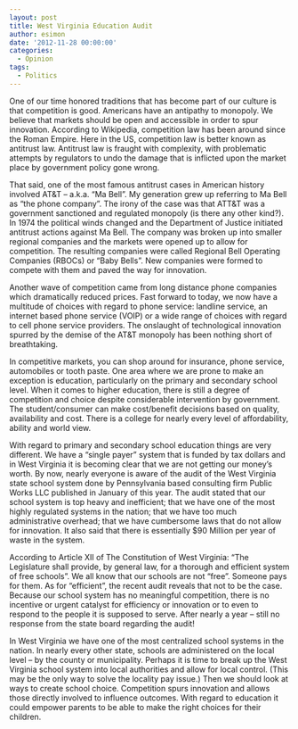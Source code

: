 ```yaml
---
layout: post
title: West Virginia Education Audit
author: esimon
date: '2012-11-28 00:00:00'
categories:
  - Opinion
tags:
  - Politics
---
```

One of our time honored traditions that has become part of our culture is that competition is good.  Americans have an antipathy to monopoly.  We believe that markets should be open and accessible in order to spur innovation.  According to Wikipedia, competition law has been around since the Roman Empire.  Here in the US, competition law is better known as antitrust law.  Antitrust law is fraught with complexity, with problematic attempts by regulators to undo the damage that is inflicted upon the market place by government policy gone wrong.    

That said, one of the most famous antitrust cases in American history involved AT&T – a.k.a. “Ma Bell”.  My generation grew up referring to Ma Bell as “the phone company”.   The irony of the case was that ATT&T was a government sanctioned and regulated monopoly (is there any other kind?).  In 1974 the political winds changed and the Department of Justice initiated antitrust actions against Ma Bell. The company was broken up into smaller regional companies and the markets were opened up to allow for competition.   The resulting companies were called Regional Bell Operating Companies (RBOCs) or “Baby Bells”.  New companies were formed to compete with them and paved the way for innovation. 

Another wave of competition came from long distance phone companies which dramatically reduced prices.  Fast forward to today, we now have a multitude of choices with regard to phone service: landline service, an internet based phone service (VOIP) or  a wide range of choices with regard to cell phone service providers.  The onslaught of technological innovation spurred by the demise of the AT&T monopoly has been nothing short of breathtaking.  

In competitive markets, you can shop around for insurance, phone service, automobiles or tooth paste.  One area where we are prone to make an exception is education, particularly on the primary and secondary school level.  When it comes to higher education, there is still a degree of competition and choice despite considerable intervention by government.  The student/consumer can make cost/benefit decisions based on quality, availability and cost.  There is a college for nearly every level of affordability, ability and world view. 

With regard to primary and secondary school education things are very different.  We have a “single payer” system that is funded by tax dollars and in West Virginia it is becoming clear that we are not getting our money’s worth.  By now, nearly everyone is aware of the audit of the West Virginia state school system done by Pennsylvania based consulting firm Public Works LLC published in January of this year.   The audit stated that our school system is top heavy and inefficient; that we have one of the most highly regulated systems in the nation; that we have too much administrative overhead; that we have cumbersome laws that do not allow for innovation.  It also said that there is essentially $90 Million per year of waste in the system.    

According to Article XII of The Constitution of West Virginia: “The Legislature shall provide, by general law, for a thorough and efficient system of free schools”.  We all know that our schools are not “free”.  Someone pays for them.  As for “efficient”, the recent audit reveals that not to be the case.  Because our school system has no meaningful competition, there is no incentive or urgent catalyst for efficiency or innovation or to even to respond to the people it is supposed to serve.  After nearly a year – still no response from the state board regarding the audit!

In West Virginia we have one of the most centralized school systems in the nation.  In nearly every other state, schools are administered on the local level – by the county or municipality.  Perhaps it is time to break up the West Virginia school system into local authorities and allow for local control.   (This may be the only way to solve the locality pay issue.)  Then we should look at ways to create school choice.  Competition spurs innovation and allows those directly involved to influence outcomes.  With regard to education it could empower parents to be able to make the right choices for their children.  